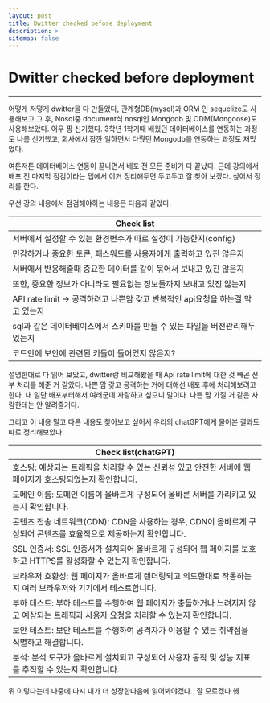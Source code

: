 ```yaml
---
layout: post
title: Dwitter checked before deployment
description: >
sitemap: false
---
```


# Dwitter checked before deployment

---------------------

어떻게 저떻게 dwitter을 다 만들었다, 관계형DB(mysql)과 ORM 인 sequelize도 사용해보고 그 후, Nosql중 document식 nosql인 Mongodb 및 ODM(Mongoose)도 사용해보았다. 어우 짱 신기했다. 3학년 1학기때 배웠던 데이터베이스를 연동하는 과정도 나름 신기했고, 회사에서 잠깐 일하면서 다뤘던 Mongodb를 연동하는 과정도 재밌었다.

여튼저튼 데이터베이스 연동이 끝나면서 배포 전 모든 준비가 다 끝났다. 근데 강의에서 배포 전 마지막 점검이라는 탭에서 이거 정리해두면 두고두고 잘 찾아 보겠다. 싶어서 정리를 한다.

우선 강의 내용에서 점검해야하는 내용은 다음과 같았다.

| Check list                                                   |
| ------------------------------------------------------------ |
| 서버에서 설정할 수 있는 환경변수가 따로 설정이 가능한지(config) |
| 민감하거나 중요한 토큰, 패스워드를 사용자에게 출력하고 있진 않은지 |
| 서버에서 반응해줄때 중요한 데이터를 같이 묶어서 보내고 있진 않은지 |
| 또한, 중요한 정보가 아니라도 필요없는 정보들까지 보내고 있진 않는지 |
| API rate limit → 공격하려고 나쁜맘 갖고 반복적인 api요청을 하는걸 막고 있는지 |
| sql과 같은 데이터베이스에서 스키마를 만들 수 있는 파일을 버전관리해두었는지 |
| 코드안에 보안에 관련된 키들이 들어있지 않은지?               |

설명한대로 다 읽어 보았고, dwitter랑 비교해봤을 때 Api rate limit에 대한 것 빼곤 전부 처리를 해준 거 같았다. 나쁜 맘 갖고 공격하는 거에 대해선 배포 후에 처리해보려고 한다. 내 일단 배포부터해서 여러군데 자랑하고 싶으니 말이다. 나쁜 맘 가질 거 같은 사람한테는 안 알려줄거다.

그리고 이 내용 말고 다른 내용도 찾아보고 싶어서 우리의 chatGPT에게 물어본 결과도 따로 정리해보았다.

| Check list(chatGPT)                                          |
| ------------------------------------------------------------ |
| 호스팅: 예상되는 트래픽을 처리할 수 있는 신뢰성 있고 안전한 서버에 웹 페이지가 호스팅되었는지 확인합니다. |
| 도메인 이름: 도메인 이름이 올바르게 구성되어 올바른 서버를 가리키고 있는지 확인합니다. |
| 콘텐츠 전송 네트워크(CDN): CDN을 사용하는 경우, CDN이 올바르게 구성되어 콘텐츠를 효율적으로 제공하는지 확인합니다. |
| SSL 인증서: SSL 인증서가 설치되어 올바르게 구성되어 웹 페이지를 보호하고 HTTPS를 활성화할 수 있는지 확인합니다. |
| 브라우저 호환성: 웹 페이지가 올바르게 렌더링되고 의도한대로 작동하는지 여러 브라우저와 기기에서 테스트합니다. |
| 부하 테스트: 부하 테스트를 수행하여 웹 페이지가 충돌하거나 느려지지 않고 예상되는 트래픽과 사용자 요청을 처리할 수 있는지 확인합니다. |
| 보안 테스트: 보안 테스트를 수행하여 공격자가 이용할 수 있는 취약점을 식별하고 해결합니다. |
| 분석: 분석 도구가 올바르게 설치되고 구성되어 사용자 동작 및 성능 지표를 추적할 수 있는지 확인합니다. |

뭐 이렇다는데 나중에 다시 내가 더 성장한다음에 읽어봐야겠다.. 잘 모르겠다 헷









